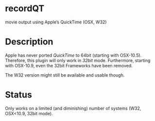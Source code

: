 recordQT
===

movie output using Apple’s QuickTime (OSX, W32)


# Description

Apple has never ported *QuickTime* to 64bit (starting with OSX-10.5).
Therefore, this plugin will only work in *32bit* mode.
Furthermore, starting with OSX-10.9, even the 32bit Frameworks have been removed.

The W32 version might still be available and usable though.

# Status

Only works on a limited (and diminishing) number of systems (W32, OSX<10.9, 32bit mode).